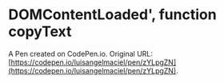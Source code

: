 # DOMContentLoaded', function copyText

A Pen created on CodePen.io. Original URL: [https://codepen.io/luisangelmaciel/pen/zYLpgZN](https://codepen.io/luisangelmaciel/pen/zYLpgZN).

